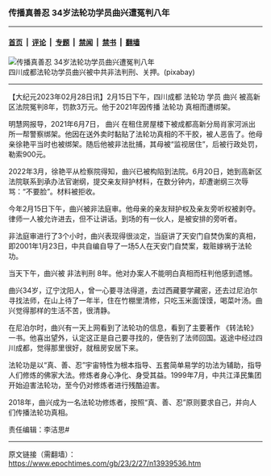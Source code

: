 ### 传播真善忍 34岁法轮功学员曲兴遭冤判八年

---

#### [首页](../../../..?n13939536) &nbsp;|&nbsp; [评论](../../../../../epoch-comment?n13939536) &nbsp;|&nbsp; [专题](../../../../../epoch-special?n13939536) &nbsp;|&nbsp; [禁闻](../../../../../epoch-news?n13939536) &nbsp;|&nbsp; [禁书](../../../../../books?n13939536) &nbsp;|&nbsp; [翻墙](https://github.com/gfw-breaker/nogfw/blob/master/README.md?n13939536)


<div><img alt="传播真善忍 34岁法轮功学员曲兴遭冤判八年" class="attachment-djy_600_400 size-djy_600_400 wp-post-image" src="https://i.epochtimes.com/assets/uploads/2022/02/id13570888-barbed-wire-5441247_1280-600x400.jpeg"/>
<div class="caption">
 四川成都法轮功学员曲兴被中共非法判刑、关押。(pixabay)
</div></div><hr/><div class="post_content" id="artbody" itemprop="articleBody">
 <!-- article content begin -->
 <p>
  【大纪元2023年02月28日讯】2月15日下午，四川成都
  <ok href="https://www.epochtimes.com/gb/tag/%E6%B3%95%E8%BD%AE%E5%8A%9F.html">
   法轮功
  </ok>
  学员
  <ok href="https://www.epochtimes.com/gb/tag/%E6%9B%B2%E5%85%B4.html">
   曲兴
  </ok>
  被高新区法院冤判8年，罚款3万元。他于2021年因传播
  <ok href="https://www.epochtimes.com/gb/tag/%E6%B3%95%E8%BD%AE%E5%8A%9F.html">
   法轮功
  </ok>
  真相而遭绑架。
 </p>
 <p>
  明慧网报导，2021年6月7日，
  <ok href="https://www.epochtimes.com/gb/tag/%E6%9B%B2%E5%85%B4.html">
   曲兴
  </ok>
  在租住房屋楼下被成都高新分局肖家河派出所一帮警察绑架。他因在送外卖时黏贴了法轮功真相的不干胶，被人恶告了。他母亲徐艳平当时也被绑架。随后他被非法批捕，其母被“监视居住”，后被行政处罚，勒索900元。
 </p>
 <p>
  2022年3月，徐艳平从检察院得知，曲兴已被构陷到法院。6月20日，她到高新区法院联系到承办法官谢纲，提交亲友辩护材料，在数分钟内，却遭谢纲三次辱骂：“不要脸”。材料被拒收。
 </p>
 <p>
  今年2月15日下午，曲兴被非法庭审。他母亲的亲友辩护权及亲友旁听权被剥夺。律师一人被允许进去，但不让讲话。到场的有一伙人，是被安排的旁听者。
 </p>
 <p>
  非法庭审进行了3个小时，曲兴表现得很淡定，当庭讲了天安门自焚伪案的真相，即2001年1月23日，中共自编自导了一场5人在天安门自焚案，栽赃嫁祸于法轮功。
 </p>
 <p>
  当天下午，曲兴被
  <ok href="https://www.epochtimes.com/gb/tag/%E9%9D%9E%E6%B3%95%E5%88%A4%E5%88%91.html">
   非法判刑
  </ok>
  8年。他对办案人不能明白真相而枉判他感到遗憾。
 </p>
 <p>
  曲兴34岁，辽宁沈阳人，曾一心要寻法得道，去过西藏要学藏密，还去过尼泊尔寻找法师，在山上待了一年半，住在竹棚里清修，只吃玉米面馍馍，喝菜叶汤。曲兴觉得那样的生活不苦，很清静。
 </p>
 <p>
  在尼泊尔时，曲兴有一天上网看到了法轮功的信息，看到了主要著作
  <ok href="https://www.epochtimes.com/gb/tag/%E3%80%8A%E8%BD%AC%E6%B3%95%E8%BD%AE%E3%80%8B.html">
   《转法轮》
  </ok>
  一书。他喜出望外，认定这正是自己要寻找的，便告别了法师回国。返途中经过四川成都，觉得那里很好，就租房安居下来。
 </p>
 <p>
  法轮功是以“真、善、忍”宇宙特性为根本指导、五套简单易学的功法为辅助，指导人们修炼的佛家大法。修炼者身心净化、身受其益。1999年7月，中共江泽民集团开始迫害法轮功，至今仍对修炼者进行残酷迫害。
 </p>
 <p>
  2018年，曲兴成为一名法轮功修炼者，按照“真、善、忍”原则要求自己，并向人们传播法轮功真相。
 </p>
 <p>
  责任编辑：李洁思#
 </p>
 <!-- article content end -->
 <div id="below_article_ad">
 </div>
</div>


---

原文链接（需翻墙）：https://www.epochtimes.com/gb/23/2/27/n13939536.htm